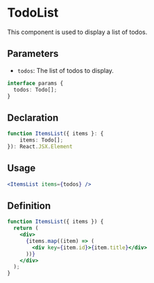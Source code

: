 # TodoList

This component is used to display a list of todos.

## Parameters

- `todos`: The list of todos to display.

```ts
interface params {
  todos: Todo[];
}
```

## Declaration

```ts
function ItemsList({ items }: {
    items: Todo[];
}): React.JSX.Element
```

## Usage

```jsx
<ItemsList items={todos} />
```

## Definition

```jsx
function ItemsList({ items }) {
  return (
    <div>
      {items.map((item) => (
        <div key={item.id}>{item.title}</div>
      ))}
    </div>
  );
}
```
